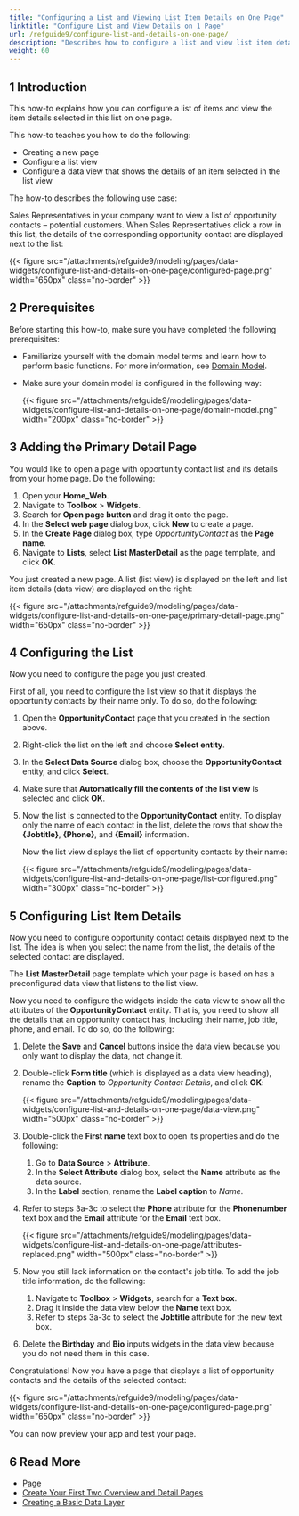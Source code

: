 ```yaml
---
title: "Configuring a List and Viewing List Item Details on One Page"
linktitle: "Configure List and View Details on 1 Page"
url: /refguide9/configure-list-and-details-on-one-page/
description: "Describes how to configure a list and view list item details on one page in Mendix Studio Pro."
weight: 60
---
```


## 1 Introduction 

This how-to explains how you can configure a list of items and view the item details selected in this list on one page. 

This how-to teaches you how to do the following:

* Creating a new page
* Configure a list view
* Configure a data view that shows the details of an item selected in the list view

The how-to describes the following use case: 

Sales Representatives in your company want to view a list of opportunity contacts – potential customers. When Sales Representatives click a row in this list, the details of the corresponding opportunity contact are displayed next to the list:

{{< figure src="/attachments/refguide9/modeling/pages/data-widgets/configure-list-and-details-on-one-page/configured-page.png" width="650px" class="no-border" >}}

## 2 Prerequisites

Before starting this how-to, make sure you have completed the following prerequisites:

* Familiarize yourself with the domain model terms and learn how to perform basic functions. For more information, see [Domain Model](/refguide9/domain-model/).
* Make sure your domain model is configured in the following way:

    {{< figure src="/attachments/refguide9/modeling/pages/data-widgets/configure-list-and-details-on-one-page/domain-model.png" width="200px" class="no-border" >}}

## 3 Adding the Primary Detail Page

You would like to open a page with opportunity contact list and its details from your home page. Do the following:

1. Open your **Home_Web**. 
2. Navigate to **Toolbox** > **Widgets**.
3. Search for **Open page button** and drag it onto the page.
4. In the **Select web page** dialog box, click **New** to create a page.
5. In the **Create Page** dialog box,  type *OpportunityContact* as the **Page name**.
6. Navigate to **Lists**, select **List MasterDetail** as the page template, and click **OK**.

You just created a new page. A list (list view) is displayed on the left and list item details (data view) are displayed on the right:

{{< figure src="/attachments/refguide9/modeling/pages/data-widgets/configure-list-and-details-on-one-page/primary-detail-page.png" width="650px" class="no-border" >}} 

## 4 Configuring the List

Now you need to configure the page you just created. 

First of all, you need to configure the list view so that it displays the opportunity contacts by their name only. To do so, do the following:

1. Open the **OpportunityContact** page that you created in the section above.
2. Right-click the list on the left and choose **Select entity**.
3. In the **Select Data Source** dialog box, choose the **OpportunityContact** entity, and click **Select**.
4. Make sure that **Automatically fill the contents of the list view** is selected and click **OK**.
5. Now the list is connected to the **OpportunityContact** entity. To display only the name of each contact in the list, delete the rows that show the **{Jobtitle}**, **{Phone}**, and **{Email}** information.

    Now the list view displays the list of opportunity contacts by their name:

    {{< figure src="/attachments/refguide9/modeling/pages/data-widgets/configure-list-and-details-on-one-page/list-configured.png" width="300px" class="no-border" >}} 

## 5 Configuring List Item Details

Now you need to configure opportunity contact details displayed next to the list. The idea is when you select the name from the list, the details of the selected contact are displayed. 

The **List MasterDetail** page template which your page is based on has a preconfigured data view that listens to the list view.

Now you need to configure the widgets inside the data view to show all the attributes of the **OpportunityContact** entity. That is, you need to show all the details that an opportunity contact has, including their name, job title, phone, and email. To do so, do the following:

1. Delete the **Save** and **Cancel** buttons inside the data view because you only want to display the data, not change it.
2. Double-click **Form title** (which is displayed as a data view heading), rename the **Caption** to *Opportunity Contact Details*, and click **OK**:

    {{< figure src="/attachments/refguide9/modeling/pages/data-widgets/configure-list-and-details-on-one-page/data-view.png" width="500px" class="no-border" >}}

3. Double-click the **First name** text box to open its properties and do the following:

    1. Go to **Data Source** > **Attribute**. 
    2. In the **Select Attribute** dialog box, select the **Name** attribute as the data source.
    3. In the **Label** section, rename the **Label caption** to *Name*.

4. Refer to steps 3a-3c to select the **Phone** attribute for the **Phonenumber** text box and the **Email** attribute for the **Email** text box.

    {{< figure src="/attachments/refguide9/modeling/pages/data-widgets/configure-list-and-details-on-one-page/attributes-replaced.png" width="500px" class="no-border" >}}

5. Now you still lack information on the contact's job title. To add the job title information, do the following:

    1. Navigate to **Toolbox** > **Widgets**, search for a **Text box**.
    2. Drag it inside the data view below the **Name** text box.
    3. Refer to steps 3a-3c to select the **Jobtitle** attribute for the new text box.

6. Delete the **Birthday** and **Bio** inputs widgets in the data view because you do not need them in this case.

Congratulations! Now you have a page that displays a list of opportunity contacts and the details of the selected contact:

{{< figure src="/attachments/refguide9/modeling/pages/data-widgets/configure-list-and-details-on-one-page/configured-page.png" width="650px" class="no-border" >}}

You can now preview your app and test your page.

## 6 Read More

* [Page](/refguide9/page/)
* [Create Your First Two Overview and Detail Pages](/howto9/front-end/create-your-first-two-overview-and-detail-pages/)
* [Creating a Basic Data Layer](/refguide9/create-a-basic-data-layer/)
